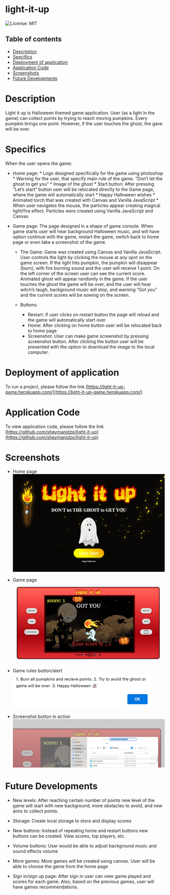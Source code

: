 # light-it-up

 ![License: MIT](https://img.shields.io/badge/License-MIT-yellow.svg)

  ## Table of contents
 * [Description](#GDescription)
 * [Specifics](#Specifics)
 * [Deployment of application](#Deployment-of-application)
 * [Application Code](#Application-Code)
 * [Screenshots](#Screenshots)
 * [Future Developments](#Future-Developments)

# Description

 Light it up is Halloween themed game application. User (as a light in the game) can collect points by trying to reach moving pumpkins. Every pumpkin brings one point. However, if the user touches the ghost, the gave will be over.

# Specifics

  When the user opens the game:
   * Home page:
    * Logo designed specifically for the game using photoshop
    * Warning for the user, that specify main rule of the game. “Don’t let the ghost to get you”
    * Image of the ghost
    * Start button:
        After pressing “Let’s start” button user will be relocated directly to the Game page, where the game will automatically start
    * Happy Halloween wishes
    * Animated torch that was created with Canvas and Vanilla JavaScript
    * When user navigates the mouse, the particles appear creating magical light/fire effect. Particles were created using Vanilla JavaScript and Canvas

   * Game page:
      The page designed in a shape of game console. When game starts user will hear background Halloween music, and will have option continue with the game, restart the game, switch back to home page or even take a screenshot of the game. 

     * The Game:
        Game was created using Canvas and Vanilla JavaScript. User controls the light by clicking the mouse at any spot on the game screen. If the light hits pumpkin, the pumpkin will disappear (burn), with fire burning sound and the user will receive 1 point. On the left corner of the screen user can see the current score. Animated ghost will appear randomly in the game. If the user touches the ghost the game will be over, and the user will hear witch’s laugh, background music will stop, and warning “Got you” and the current scores will be sowing on the screen.

      * Buttons:
         * Restart: If user clicks on restart button the page will reload and the game will automatically start over  
         * Home: After clicking on home button user will be relocated back to home page
         * Screenshot: User can make game screenshot by pressing screenshot button. After clicking the button user will be presented with the option to download the image to the local computer.

# Deployment of application

   To run a project, please follow the link  [https://light-it-up-game.herokuapp.com/](https://light-it-up-game.herokuapp.com/)

# Application Code

   To view application code, please follow the link [https://github.com/sheymanidze/light-it-up](https://github.com/sheymanidze/light-it-up)

# Screenshots

 * Home page 
![Home Page](./src/img/home-page.png)

* Game page
![Game page](./src/img/game-page.png)

* Game rules button/alert
![Game Rules Alert](./src/img/game-rules.png)

* Screenshot button in action
![Schreenshot option](./src/img/screenshot-button.png)

# Future Developments
  
 * New levels:
   After reaching certain number of points new level of the game will start with new background, more obstacles to avoid, and new aims to collect points.

 * Storage:
   Create local storage to store and display scores

 * New buttons:
   Instead of repeating home and restart buttons new buttons can be created. View scores, top players, etc.

 * Volume buttons:
   User would be able to adjust background music and sound effects volume

 * More games: 
   More games will be created using canvas. User will be able to choose the game from the home page

 * Sign in/sign up page:
   After sign in user can view game played and scores for each game. Also, based on the previous games, user will have games recommendations. 
